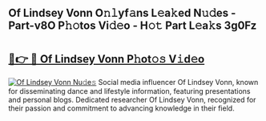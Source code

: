 ## Of Lindsey Vonn O𝚗𝚕yf𝚊ns L𝚎a𝚔ed N𝚞𝚍es - Part-v8O P𝚑𝚘tos Vi𝚍𝚎o - H𝚘𝚝 Part L𝚎a𝚔s 3g0Fz

# <h2><a href="http://kf0e5i.oniu.top/?m=Of+Lindsey+Vonn">🔗👉 🔴 Of Lindsey Vonn P𝚑ot𝚘𝚜 V𝚒d𝚎o</a></h2>

[![Of Lindsey Vonn Nu𝚍e𝚜](https://i.imgur.com/0qMVB7G.gif)](http://kf0e5i.oniu.top/?m=Of+Lindsey+Vonn)
Social media influencer Of Lindsey Vonn, known for disseminating dance and lifestyle information, featuring presentations and personal blogs. Dedicated researcher Of Lindsey Vonn, recognized for their passion and commitment to advancing knowledge in their field.  
